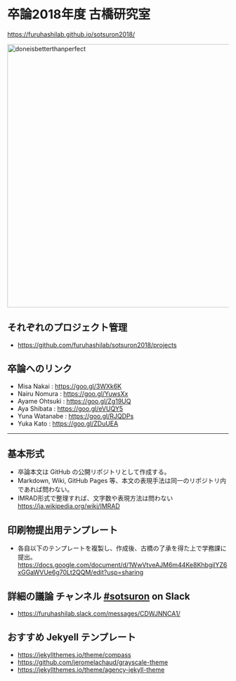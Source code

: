 # 卒論2018年度 古橋研究室
https://furuhashilab.github.io/sotsuron2018/

<img src="https://user-images.githubusercontent.com/416977/48390814-1c66e600-e747-11e8-9cc2-319578639a7e.jpg" alt="doneisbetterthanperfect" width="600px" />

## それぞれのプロジェクト管理
* https://github.com/furuhashilab/sotsuron2018/projects

## 卒論へのリンク
* Misa Nakai : https://goo.gl/3WXk6K
* Nairu Nomura : https://goo.gl/YuwsXx
* Ayame Ohtsuki : https://goo.gl/Zg19UQ
* Aya Shibata : https://goo.gl/eVUQY5
* Yuna Watanabe : https://goo.gl/RJQDPs
* Yuka Kato : https://goo.gl/ZDuUEA

---

## 基本形式
* 卒論本文は GitHub の公開リポジトリとして作成する。
* Markdown, Wiki, GitHub Pages 等、本文の表現手法は同一のリポジトリ内であれば問わない。
* IMRAD形式で整理すれば、文字数や表現方法は問わない
https://ja.wikipedia.org/wiki/IMRAD

## 印刷物提出用テンプレート
* 各自以下のテンプレートを複製し、作成後、古橋の了承を得た上で学務課に提出。
https://docs.google.com/document/d/1WwVtveAJM6m44Ke8KhbgilYZ6xGGaWVUe6g70Lt2QQM/edit?usp=sharing


## 詳細の議論 チャンネル [#sotsuron](https://furuhashilab.slack.com/messages/CDWJNNCA1/) on Slack
* https://furuhashilab.slack.com/messages/CDWJNNCA1/

## おすすめ Jekyell テンプレート 
* https://jekyllthemes.io/theme/compass
* https://github.com/jeromelachaud/grayscale-theme
* https://jekyllthemes.io/theme/agency-jekyll-theme
